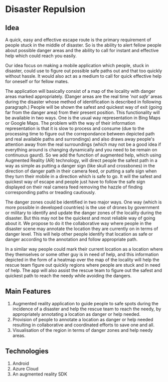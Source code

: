 # Disaster Repulsion

## Idea

A quick, easy and effective escape route is the primary requirement of people stuck in the middle of disaster. So is the ability to alert fellow people about possible danger areas and the ability to call for instant and effective help which could reach you easily.

Our idea focus on making a mobile application which people, stuck in disaster, could use to figure out possible safe paths out and that too quickly without hassle. It would also act as a medium to call for quick effective help for oneself or for fellow mates.

The application will basically consist of a map of the locality with danger areas marked appropriately. (Danger areas are the real time _'not safe'_ areas during the disaster whose method of identification is described in following paragraph.) People will be shown the safest and quickest way of exit (going far from the danger area) from their present position. This functionality will be available in two ways. One is the usual way representation in Bing Maps or Google Maps. The problem with the way of their information representation is that it is slow to process and consume (due to the processing time to figure out the correpondance between depicted path and real available paths and surrondings) and also draws away people's attention away from the real surroundings (which may not be a good idea if everything around is changing dynamically and you need to be remain on continuous gaurd). So we add the function of augmented help, which using Augmented Reality (AR) technology, will direct people the safest path in a way as simple as putting a danger sign (like skull and crossbones) in the direction of danger path in their camera feed, or putting a safe sign when they turn their mobile in a direction which is safe to go. It will the safest and quickest way of escape and people just have to follow the safe sign displayed on their real camera feed removing the hazzle of finding corresponding paths or treading cautiously.

The danger zones could be identified in two major ways. One way (which is more possible in developed countries) is the use of drones by government or military to identify and update the danger zones of the locality during the disaster. But this may not be the quickest and most reliable way of going about it. We propose to do it the collaborative way where people in the disaster scene may annotate the location they are currently on in terms of danger level. This will help other people identify that location as safe or danger according to the annotation and follow appropriate path.

In a similar way people could mark their current location as a location where they themselves or some other guy is in need of help, and this information depicted in the form of a heatmap over the map of the locality will help the rescue team figure out quickly regions where people are stuck and in need of help. The app will also assist the rescue team to figure out the safest and quickest path to reach the needy while avoiding the dangers.

## Main Features
1. Augmented reality application to guide people to safe spots during the incidence of a disaster and help the rescue team to reach the needy, by appropriately annotating a location as danger or help needed.
2. Provision of people to annotate a location as danger or help needed resulting in collaborative and coordinated efforts to save one and all.
3. Visualisation of the region in terms of danger zones and help needy areas.

## Technologies
1. Android
2. Azure Cloud
3. An augmented reality SDK
